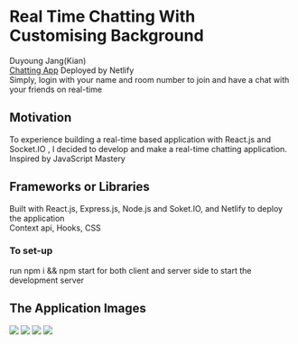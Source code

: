 # Real Time Chatting With Customising Background
Duyoung Jang(Kian)</br>
[Chatting App](https://youthful-hermann-322802.netlify.com) Deployed by Netlify</br>
Simply, login with your name and room number to join and have a chat with your friends on real-time

## Motivation
<p> To experience building a real-time based application with React.js and Socket.IO , I decided to develop and make a real-time chatting application. Inspired by JavaScript Mastery</p>

## Frameworks or Libraries
Built with React.js, Express.js, Node.js and Soket.IO, and Netlify to deploy the application </br>
Context api, Hooks, CSS
### To set-up
run npm i && npm start for both client and server side to start the development server

## The Application Images
<img src="https://user-images.githubusercontent.com/54985943/113584560-02a30200-9666-11eb-9592-4da8b46182d1.png" />
<img src="https://user-images.githubusercontent.com/54985943/113584572-05055c00-9666-11eb-8eda-33f637cc7aa4.png" />
<img src="https://user-images.githubusercontent.com/54985943/113584565-03d42f00-9666-11eb-800a-44ccf39942de.png" />
<img src="https://user-images.githubusercontent.com/54985943/113584575-059df280-9666-11eb-828a-33a1c2a2bd5d.png" />

